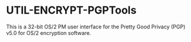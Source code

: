 UTIL-ENCRYPT-PGPTools
=====================

This is a 32-bit OS/2 PM user interface for the Pretty Good Privacy (PGP) v5.0 for OS/2 encryption software.
